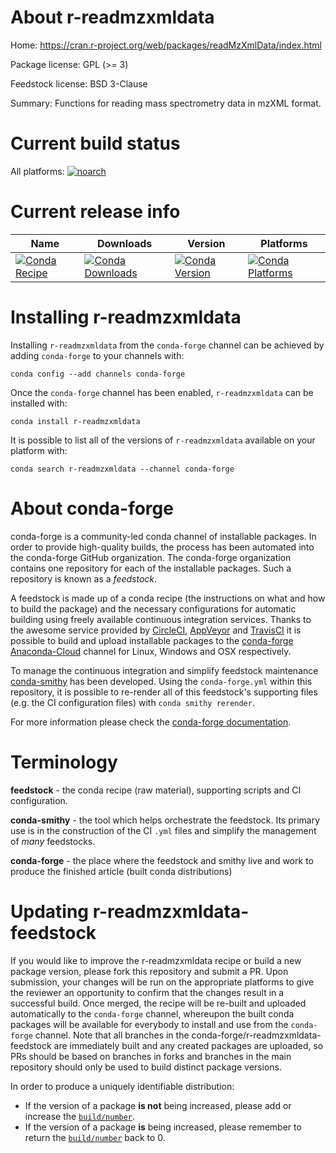 About r-readmzxmldata
=====================

Home: https://cran.r-project.org/web/packages/readMzXmlData/index.html

Package license: GPL (>= 3)

Feedstock license: BSD 3-Clause

Summary: Functions for reading mass spectrometry data in mzXML format.



Current build status
====================

All platforms:
[![noarch](https://img.shields.io/circleci/project/github/conda-forge/r-readmzxmldata-feedstock/master.svg?label=noarch)](https://circleci.com/gh/conda-forge/r-readmzxmldata-feedstock)

Current release info
====================

| Name | Downloads | Version | Platforms |
| --- | --- | --- | --- |
| [![Conda Recipe](https://img.shields.io/badge/recipe-r--readmzxmldata-green.svg)](https://anaconda.org/conda-forge/r-readmzxmldata) | [![Conda Downloads](https://img.shields.io/conda/dn/conda-forge/r-readmzxmldata.svg)](https://anaconda.org/conda-forge/r-readmzxmldata) | [![Conda Version](https://img.shields.io/conda/vn/conda-forge/r-readmzxmldata.svg)](https://anaconda.org/conda-forge/r-readmzxmldata) | [![Conda Platforms](https://img.shields.io/conda/pn/conda-forge/r-readmzxmldata.svg)](https://anaconda.org/conda-forge/r-readmzxmldata) |

Installing r-readmzxmldata
==========================

Installing `r-readmzxmldata` from the `conda-forge` channel can be achieved by adding `conda-forge` to your channels with:

```
conda config --add channels conda-forge
```

Once the `conda-forge` channel has been enabled, `r-readmzxmldata` can be installed with:

```
conda install r-readmzxmldata
```

It is possible to list all of the versions of `r-readmzxmldata` available on your platform with:

```
conda search r-readmzxmldata --channel conda-forge
```


About conda-forge
=================

conda-forge is a community-led conda channel of installable packages.
In order to provide high-quality builds, the process has been automated into the
conda-forge GitHub organization. The conda-forge organization contains one repository
for each of the installable packages. Such a repository is known as a *feedstock*.

A feedstock is made up of a conda recipe (the instructions on what and how to build
the package) and the necessary configurations for automatic building using freely
available continuous integration services. Thanks to the awesome service provided by
[CircleCI](https://circleci.com/), [AppVeyor](https://www.appveyor.com/)
and [TravisCI](https://travis-ci.org/) it is possible to build and upload installable
packages to the [conda-forge](https://anaconda.org/conda-forge)
[Anaconda-Cloud](https://anaconda.org/) channel for Linux, Windows and OSX respectively.

To manage the continuous integration and simplify feedstock maintenance
[conda-smithy](https://github.com/conda-forge/conda-smithy) has been developed.
Using the ``conda-forge.yml`` within this repository, it is possible to re-render all of
this feedstock's supporting files (e.g. the CI configuration files) with ``conda smithy rerender``.

For more information please check the [conda-forge documentation](https://conda-forge.org/docs/).

Terminology
===========

**feedstock** - the conda recipe (raw material), supporting scripts and CI configuration.

**conda-smithy** - the tool which helps orchestrate the feedstock.
                   Its primary use is in the construction of the CI ``.yml`` files
                   and simplify the management of *many* feedstocks.

**conda-forge** - the place where the feedstock and smithy live and work to
                  produce the finished article (built conda distributions)


Updating r-readmzxmldata-feedstock
==================================

If you would like to improve the r-readmzxmldata recipe or build a new
package version, please fork this repository and submit a PR. Upon submission,
your changes will be run on the appropriate platforms to give the reviewer an
opportunity to confirm that the changes result in a successful build. Once
merged, the recipe will be re-built and uploaded automatically to the
`conda-forge` channel, whereupon the built conda packages will be available for
everybody to install and use from the `conda-forge` channel.
Note that all branches in the conda-forge/r-readmzxmldata-feedstock are
immediately built and any created packages are uploaded, so PRs should be based
on branches in forks and branches in the main repository should only be used to
build distinct package versions.

In order to produce a uniquely identifiable distribution:
 * If the version of a package **is not** being increased, please add or increase
   the [``build/number``](https://conda.io/docs/user-guide/tasks/build-packages/define-metadata.html#build-number-and-string).
 * If the version of a package **is** being increased, please remember to return
   the [``build/number``](https://conda.io/docs/user-guide/tasks/build-packages/define-metadata.html#build-number-and-string)
   back to 0.
